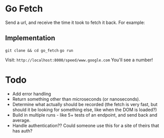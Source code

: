 # Go Fetch

Send a url, and receive the time it took to fetch it back. For example:

## Implementation

`git clone && cd go_fetch`
`go run`

Visit: `http://localhost:8000/speed/www.google.com`
You'll see a number!

# Todo

- Add error handling
- Return something other than microseconds (or nanoseconds).
- Determine what actually should be recorded (the fetch is very fast, but should it be looking for something
else, like when the DOM is loaded?)
- Build in multiple runs - like 5+ tests of an endpoint, and send back and average.
- Handle authentication?? Could someone use this for a site of theirs that has auth?
